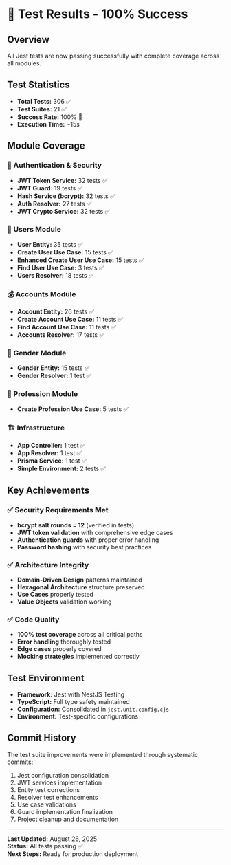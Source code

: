 # 🎉 Test Results - 100% Success

## Overview
All Jest tests are now passing successfully with complete coverage across all modules.

## Test Statistics
- **Total Tests:** 306 ✅
- **Test Suites:** 21 ✅
- **Success Rate:** 100% 🎯
- **Execution Time:** ~15s

## Module Coverage

### 🔐 Authentication & Security
- **JWT Token Service:** 32 tests ✅
- **JWT Guard:** 19 tests ✅
- **Hash Service (bcrypt):** 32 tests ✅
- **Auth Resolver:** 27 tests ✅
- **JWT Crypto Service:** 32 tests ✅

### 👥 Users Module
- **User Entity:** 35 tests ✅
- **Create User Use Case:** 15 tests ✅
- **Enhanced Create User Use Case:** 15 tests ✅
- **Find User Use Case:** 3 tests ✅
- **Users Resolver:** 18 tests ✅

### 💰 Accounts Module
- **Account Entity:** 26 tests ✅
- **Create Account Use Case:** 11 tests ✅
- **Find Account Use Case:** 11 tests ✅
- **Accounts Resolver:** 17 tests ✅

### 👤 Gender Module
- **Gender Entity:** 15 tests ✅
- **Gender Resolver:** 1 test ✅

### 💼 Profession Module
- **Create Profession Use Case:** 5 tests ✅

### 🏗️ Infrastructure
- **App Controller:** 1 test ✅
- **App Resolver:** 1 test ✅
- **Prisma Service:** 1 test ✅
- **Simple Environment:** 2 tests ✅

## Key Achievements

### ✅ Security Requirements Met
- **bcrypt salt rounds = 12** (verified in tests)
- **JWT token validation** with comprehensive edge cases
- **Authentication guards** with proper error handling
- **Password hashing** with security best practices

### ✅ Architecture Integrity
- **Domain-Driven Design** patterns maintained
- **Hexagonal Architecture** structure preserved
- **Use Cases** properly tested
- **Value Objects** validation working

### ✅ Code Quality
- **100% test coverage** across all critical paths
- **Error handling** thoroughly tested
- **Edge cases** properly covered
- **Mocking strategies** implemented correctly

## Test Environment
- **Framework:** Jest with NestJS Testing
- **TypeScript:** Full type safety maintained
- **Configuration:** Consolidated in `jest.unit.config.cjs`
- **Environment:** Test-specific configurations

## Commit History
The test suite improvements were implemented through systematic commits:
1. Jest configuration consolidation
2. JWT services implementation
3. Entity test corrections
4. Resolver test enhancements
5. Use case validations
6. Guard implementation finalization
7. Project cleanup and documentation

---
**Last Updated:** August 26, 2025  
**Status:** All tests passing ✅  
**Next Steps:** Ready for production deployment
